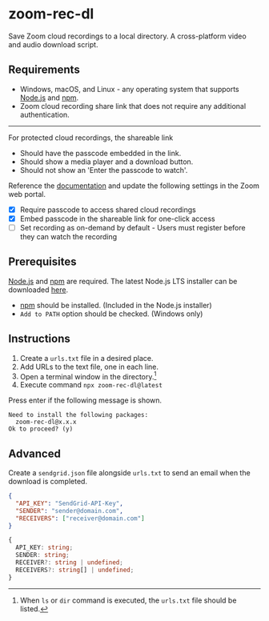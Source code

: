 # zoom-rec-dl

Save Zoom cloud recordings to a local directory. A cross-platform video and audio download script.

## Requirements

- Windows, macOS, and Linux - any operating system that supports [Node.js] and [npm].
- Zoom cloud recording share link that does not require any additional authentication.

[node.js]: https://nodejs.org/
[npm]: https://www.npmjs.com/

---

For protected cloud recordings, the shareable link

- Should have the passcode embedded in the link.
- Should show a media player and a download button.
- Should not show an 'Enter the passcode to watch'.

Reference the [documentation](https://support.zoom.us/hc/en-us/articles/11692220055821) and update the following settings in the Zoom web portal.

- [x] Require passcode to access shared cloud recordings
- [x] Embed passcode in the shareable link for one-click access
- [ ] Set recording as on-demand by default - Users must register before they can watch the recording

## Prerequisites

[Node.js] and [npm] are required. The latest Node.js LTS installer can be downloaded [here](https://nodejs.org/en/download/).

- [npm] should be installed. (Included in the Node.js installer)
- `Add to PATH` option should be checked. (Windows only)

## Instructions

1. Create a `urls.txt` file in a desired place.
2. Add URLs to the text file, one in each line.
3. Open a terminal window in the directory.[^open-terminal]
4. Execute command `npx zoom-rec-dl@latest`

[^open-terminal]: When `ls` or `dir` command is executed, the `urls.txt` file should be listed.

Press enter if the following message is shown.

```
Need to install the following packages:
  zoom-rec-dl@x.x.x
Ok to proceed? (y)
```

## Advanced

Create a `sendgrid.json` file alongside `urls.txt` to send an email when the download is completed.

```json
{
  "API_KEY": "SendGrid-API-Key",
  "SENDER": "sender@domain.com",
  "RECEIVERS": ["receiver@domain.com"]
}
```

```typescript
{
  API_KEY: string;
  SENDER: string;
  RECEIVER?: string | undefined;
  RECEIVERS?: string[] | undefined;
}
```
